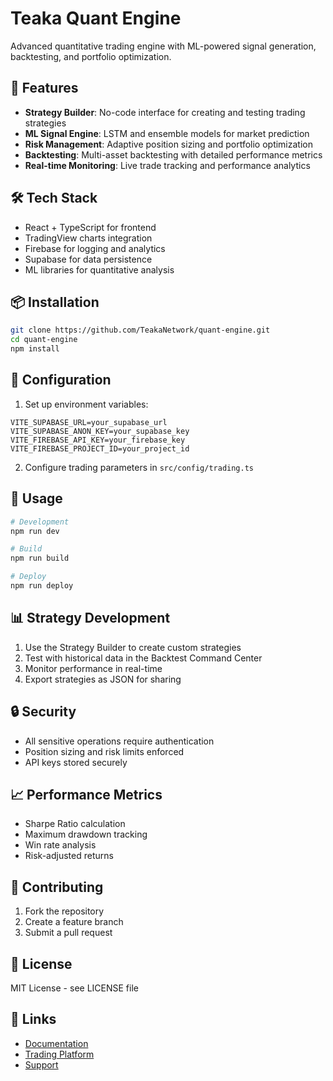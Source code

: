 # Teaka Quant Engine

Advanced quantitative trading engine with ML-powered signal generation, backtesting, and portfolio optimization.

## 🚀 Features

- **Strategy Builder**: No-code interface for creating and testing trading strategies
- **ML Signal Engine**: LSTM and ensemble models for market prediction
- **Risk Management**: Adaptive position sizing and portfolio optimization
- **Backtesting**: Multi-asset backtesting with detailed performance metrics
- **Real-time Monitoring**: Live trade tracking and performance analytics

## 🛠️ Tech Stack

- React + TypeScript for frontend
- TradingView charts integration
- Firebase for logging and analytics
- Supabase for data persistence
- ML libraries for quantitative analysis

## 📦 Installation

```bash
git clone https://github.com/TeakaNetwork/quant-engine.git
cd quant-engine
npm install
```

## 🔧 Configuration

1. Set up environment variables:
```env
VITE_SUPABASE_URL=your_supabase_url
VITE_SUPABASE_ANON_KEY=your_supabase_key
VITE_FIREBASE_API_KEY=your_firebase_key
VITE_FIREBASE_PROJECT_ID=your_project_id
```

2. Configure trading parameters in `src/config/trading.ts`

## 🚀 Usage

```bash
# Development
npm run dev

# Build
npm run build

# Deploy
npm run deploy
```

## 📊 Strategy Development

1. Use the Strategy Builder to create custom strategies
2. Test with historical data in the Backtest Command Center
3. Monitor performance in real-time
4. Export strategies as JSON for sharing

## 🔒 Security

- All sensitive operations require authentication
- Position sizing and risk limits enforced
- API keys stored securely

## 📈 Performance Metrics

- Sharpe Ratio calculation
- Maximum drawdown tracking
- Win rate analysis
- Risk-adjusted returns

## 🤝 Contributing

1. Fork the repository
2. Create a feature branch
3. Submit a pull request

## 📝 License

MIT License - see LICENSE file

## 🔗 Links

- [Documentation](https://docs.teaka.trading)
- [Trading Platform](https://teaka.trading)
- [Support](mailto:support@teaka.trading)